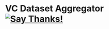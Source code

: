 #  VC Dataset Aggregator [![Say Thanks!](https://img.shields.io/badge/Say%20Thanks-!-1EAEDB.svg)](https://saythanks.io/to/arjunrao87)
